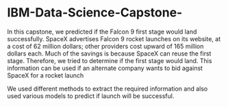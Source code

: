 # IBM-Data-Science-Capstone-
In this capstone, we predicted if the Falcon 9 first stage would land successfully. SpaceX advertises Falcon 9 rocket launches on its website, at a cost of 62 million dollars; other providers cost upward of 165 million dollars each. Much of the savings is because SpaceX can reuse the first stage. Therefore, we tried to determine if the first stage would land. This information can be used if an alternate company wants to bid against SpaceX for a rocket launch

We used different methods to extract the required information and also used various models to predict if launch will be successful.
